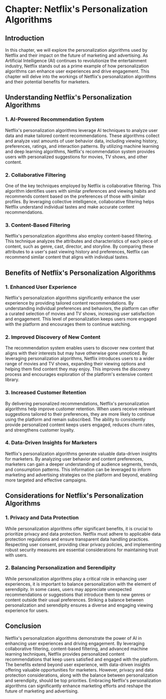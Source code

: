 Chapter: Netflix's Personalization Algorithms
=============================================

Introduction
------------

In this chapter, we will explore the personalization algorithms used by Netflix and their impact on the future of marketing and advertising. As Artificial Intelligence (AI) continues to revolutionize the entertainment industry, Netflix stands out as a prime example of how personalization algorithms can enhance user experiences and drive engagement. This chapter will delve into the workings of Netflix's personalization algorithms and their potential benefits for marketers.

Understanding Netflix's Personalization Algorithms
--------------------------------------------------

### 1. AI-Powered Recommendation System

Netflix's personalization algorithms leverage AI techniques to analyze user data and make tailored content recommendations. These algorithms collect and analyze vast amounts of user behavior data, including viewing history, preferences, ratings, and interaction patterns. By utilizing machine learning and deep learning algorithms, Netflix's recommendation system provides users with personalized suggestions for movies, TV shows, and other content.

### 2. Collaborative Filtering

One of the key techniques employed by Netflix is collaborative filtering. This algorithm identifies users with similar preferences and viewing habits and recommends content based on the preferences of those with similar profiles. By leveraging collective intelligence, collaborative filtering helps Netflix understand individual tastes and make accurate content recommendations.

### 3. Content-Based Filtering

Netflix's personalization algorithms also employ content-based filtering. This technique analyzes the attributes and characteristics of each piece of content, such as genre, cast, director, and storyline. By comparing these attributes to a user's past viewing history and preferences, Netflix can recommend similar content that aligns with individual tastes.

Benefits of Netflix's Personalization Algorithms
------------------------------------------------

### 1. Enhanced User Experience

Netflix's personalization algorithms significantly enhance the user experience by providing tailored content recommendations. By understanding individual preferences and behaviors, the platform can offer a curated selection of movies and TV shows, increasing user satisfaction and engagement. This level of personalization keeps users more engaged with the platform and encourages them to continue watching.

### 2. Improved Discovery of New Content

The recommendation system enables users to discover new content that aligns with their interests but may have otherwise gone unnoticed. By leveraging personalization algorithms, Netflix introduces users to a wider range of movies and TV shows, expanding their viewing options and helping them find content they may enjoy. This improves the discovery process and encourages exploration of the platform's extensive content library.

### 3. Increased Customer Retention

By delivering personalized recommendations, Netflix's personalization algorithms help improve customer retention. When users receive relevant suggestions tailored to their preferences, they are more likely to continue using the platform and remain subscribed. The ability to consistently provide personalized content keeps users engaged, reduces churn rates, and strengthens customer loyalty.

### 4. Data-Driven Insights for Marketers

Netflix's personalization algorithms generate valuable data-driven insights for marketers. By analyzing user behavior and content preferences, marketers can gain a deeper understanding of audience segments, trends, and consumption patterns. This information can be leveraged to inform marketing and advertising strategies on the platform and beyond, enabling more targeted and effective campaigns.

Considerations for Netflix's Personalization Algorithms
-------------------------------------------------------

### 1. Privacy and Data Protection

While personalization algorithms offer significant benefits, it is crucial to prioritize privacy and data protection. Netflix must adhere to applicable data protection regulations and ensure transparent data handling practices. Respecting user consent, providing clear privacy policies, and implementing robust security measures are essential considerations for maintaining trust with users.

### 2. Balancing Personalization and Serendipity

While personalization algorithms play a critical role in enhancing user experiences, it is important to balance personalization with the element of serendipity. In some cases, users may appreciate unexpected recommendations or suggestions that introduce them to new genres or content outside their usual preferences. Striking a balance between personalization and serendipity ensures a diverse and engaging viewing experience for users.

Conclusion
----------

Netflix's personalization algorithms demonstrate the power of AI in enhancing user experiences and driving engagement. By leveraging collaborative filtering, content-based filtering, and advanced machine learning techniques, Netflix provides personalized content recommendations that keep users satisfied and engaged with the platform. The benefits extend beyond user experience, with data-driven insights offering valuable opportunities for marketers. However, privacy and data protection considerations, along with the balance between personalization and serendipity, should be top priorities. Embracing Netflix's personalization algorithms can significantly enhance marketing efforts and reshape the future of marketing and advertising.
